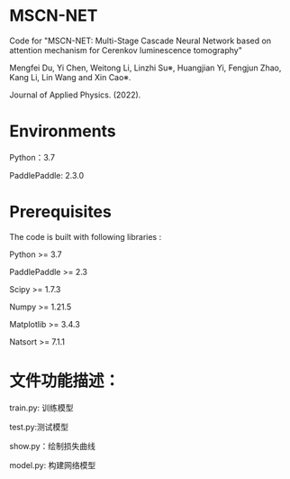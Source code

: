 # MSCN-NET
Code for "MSCN-NET: Multi-Stage Cascade Neural Network based on attention mechanism for Cerenkov luminescence tomography"

Mengfei Du, Yi Chen, Weitong Li, Linzhi Su※, Huangjian Yi, Fengjun Zhao, Kang Li, Lin Wang and Xin Cao※. 

Journal of Applied Physics. (2022).

# Environments
Python：3.7

PaddlePaddle:  2.3.0

# Prerequisites
The code is built with following libraries :

Python >= 3.7

PaddlePaddle >= 2.3

Scipy >= 1.7.3

Numpy >= 1.21.5 

Matplotlib >= 3.4.3

Natsort >= 7.1.1

# 文件功能描述：
train.py: 训练模型

test.py:测试模型

show.py：绘制损失曲线

model.py: 构建网络模型
